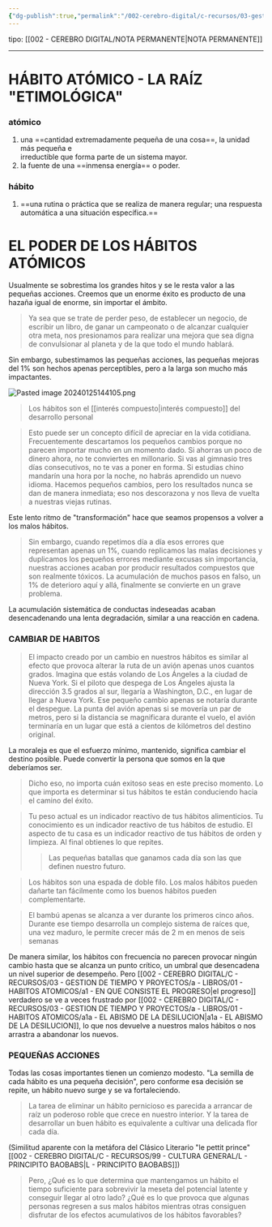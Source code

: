 ```yaml
---
{"dg-publish":true,"permalink":"/002-cerebro-digital/c-recursos/03-gestion-de-tiempo-y-proyectos/a-libros/01-habitos-atomicos/a-habitos-atomicos/"}
---
```


tipo: [[002 - CEREBRO DIGITAL/NOTA PERMANENTE\|NOTA PERMANENTE]]

---
# HÁBITO ATÓMICO - LA RAÍZ "ETIMOLÓGICA"

### atómico

1.  una ==cantidad extremadamente pequeña de una cosa==, la unidad más pequeña e  
    irreductible que forma parte de un sistema mayor.
2.  la fuente de una ==inmensa energía== o poder.

### hábito

1.  ==una rutina o práctica que se realiza de manera regular; una respuesta automática a una situación específica.==

# EL PODER DE LOS HÁBITOS ATÓMICOS
Usualmente se sobrestima los grandes hitos y se le resta valor a las pequeñas acciones.
Creemos que un enorme éxito es producto de una hazaña igual de enorme, sin importar el ámbito.

> Ya sea que se trate de perder peso, de establecer un negocio, de escribir un libro, de ganar un campeonato o de alcanzar cualquier otra meta, nos presionamos para realizar una mejora que sea digna de convulsionar al planeta y de la que todo el mundo hablará.

Sin embargo, subestimamos las pequeñas acciones, las pequeñas mejoras del 1% son hechos apenas perceptibles, pero a la larga son mucho más impactantes.

![Pasted image 20240125144105.png](/img/user/900%20-%20ANEXO/Pasted%20image%2020240125144105.png)
>Los hábitos son el [[interés compuesto\|interés compuesto]] del desarrollo personal

> Esto puede ser un concepto difícil de apreciar en la vida cotidiana. Frecuentemente descartamos los pequeños cambios porque no parecen importar mucho en un momento dado. Si ahorras un poco de dinero ahora, no te conviertes en millonario. Si vas al gimnasio tres días consecutivos, no te vas a poner en forma. Si estudias chino mandarín una hora por la noche, no habrás aprendido un nuevo idioma. Hacemos pequeños cambios, pero los resultados nunca se dan de manera inmediata; eso nos descorazona y nos lleva de vuelta a nuestras viejas rutinas.

Este lento ritmo de "transformación" hace que seamos propensos a volver a los malos hábitos.

>Sin embargo, cuando repetimos día a día esos errores que representan apenas un 1%, cuando replicamos las malas decisiones y duplicamos los pequeños errores mediante excusas sin importancia, nuestras acciones acaban por producir resultados compuestos que son realmente tóxicos. La acumulación de muchos pasos en falso, un 1% de deterioro aquí y allá, finalmente se convierte en un grave problema.

La acumulación sistemática de conductas indeseadas acaban desencadenando una lenta degradación, similar a una reacción en cadena.

### CAMBIAR DE HABITOS
> El impacto creado por un cambio en nuestros hábitos es similar al efecto que provoca alterar la ruta de un avión apenas unos cuantos grados. Imagina que estás volando de Los Ángeles a la ciudad de Nueva York. Si el piloto que despega de Los Ángeles ajusta la dirección 3.5 grados al sur, llegaría a Washington, D.C., en lugar de llegar a Nueva York. Ese pequeño cambio apenas se notaría durante el despegue. La punta del avión apenas si se movería un par de metros, pero si la distancia se magnificara durante el vuelo, el avión terminaría en un lugar que está a cientos de kilómetros del destino original.

La moraleja es que el esfuerzo mínimo, mantenido, significa cambiar el destino posible. Puede convertir la persona que somos en la que deberíamos ser.

> Dicho eso, no importa cuán exitoso seas en este preciso momento. Lo que importa es determinar si tus hábitos te están conduciendo hacia el camino del éxito.

>Tu peso actual es un indicador reactivo de tus hábitos alimenticios. Tu conocimiento es un indicador reactivo de tus hábitos de estudio. El aspecto de tu casa es un indicador reactivo de tus hábitos de orden y limpieza. Al final obtienes lo que repites.
>>Las pequeñas batallas que ganamos cada día son las que definen nuestro futuro.

> Los hábitos son una espada de doble filo. Los malos hábitos pueden dañarte tan fácilmente como los buenos hábitos pueden complementarte.

>El bambú apenas se alcanza a ver durante los primeros cinco años. Durante ese tiempo desarrolla un complejo sistema de raíces que, una vez maduro, le permite crecer más de 2 m en menos de seis semanas

De manera similar, los hábitos con frecuencia no parecen provocar ningún cambio hasta que se alcanza un punto crítico, un umbral que desencadena un nivel superior de desempeño. Pero [[002 - CEREBRO DIGITAL/C - RECURSOS/03 - GESTION DE TIEMPO Y PROYECTOS/a - LIBROS/01 - HABITOS ATOMICOS/a1 - EN QUE CONSISTE EL PROGRESO\|el progreso]] verdadero se ve a veces frustrado por [[002 - CEREBRO DIGITAL/C - RECURSOS/03 - GESTION DE TIEMPO Y PROYECTOS/a - LIBROS/01 - HABITOS ATOMICOS/a1a - EL ABISMO DE LA DESILUCION\|a1a - EL ABISMO DE LA DESILUCION]], lo que nos devuelve a nuestros malos hábitos o nos arrastra a abandonar los nuevos.

### PEQUEÑAS ACCIONES

Todas las cosas importantes tienen un comienzo modesto. "La semilla de cada hábito es una pequeña decisión", pero conforme esa decisión se repite, un hábito nuevo surge y se va fortaleciendo.

> La tarea de eliminar un hábito pernicioso es parecida a arrancar de raíz un poderoso roble que crece en nuestro interior. Y la tarea de desarrollar un buen hábito es equivalente a cultivar una delicada flor cada día.

(Similitud aparente con la metáfora del Clásico Literario "le pettit prince" [[002 - CEREBRO DIGITAL/C - RECURSOS/99 - CULTURA GENERAL/L - PRINCIPITO BAOBABS\|L - PRINCIPITO BAOBABS]])

> Pero, ¿Qué es lo que determina que mantengamos un hábito el tiempo suficiente para sobrevivir la meseta del potencial latente y conseguir llegar al otro lado? ¿Qué es lo que provoca que algunas personas regresen a sus malos hábitos mientras otras consiguen disfrutar de los efectos acumulativos de los hábitos favorables?
